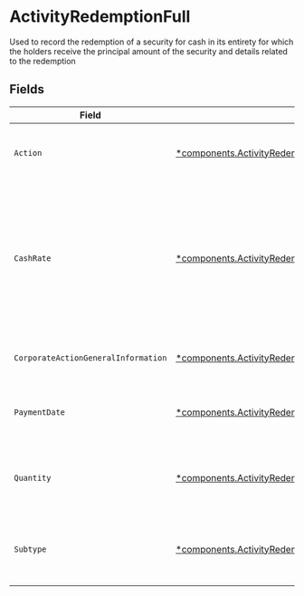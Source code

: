 # ActivityRedemptionFull

Used to record the redemption of a security for cash in its entirety for which the holders receive the principal amount of the security and details related to the redemption


## Fields

| Field                                                                                                                                                     | Type                                                                                                                                                      | Required                                                                                                                                                  | Description                                                                                                                                               | Example                                                                                                                                                   |
| --------------------------------------------------------------------------------------------------------------------------------------------------------- | --------------------------------------------------------------------------------------------------------------------------------------------------------- | --------------------------------------------------------------------------------------------------------------------------------------------------------- | --------------------------------------------------------------------------------------------------------------------------------------------------------- | --------------------------------------------------------------------------------------------------------------------------------------------------------- |
| `Action`                                                                                                                                                  | [*components.ActivityRedemptionFullAction](../../models/components/activityredemptionfullaction.md)                                                       | :heavy_minus_sign:                                                                                                                                        | Denotes whether the shares are incoming or outgoing                                                                                                       | INCOMING                                                                                                                                                  |
| `CashRate`                                                                                                                                                | [*components.ActivityRedemptionFullCashRate](../../models/components/activityredemptionfullcashrate.md)                                                   | :heavy_minus_sign:                                                                                                                                        | The rate (raw value, not a percentage, example: 50% will be .5 in this field) at which cash will be disbursed to the shareholder                          | {<br/>"value": "0.25"<br/>}                                                                                                                               |
| `CorporateActionGeneralInformation`                                                                                                                       | [*components.ActivityRedemptionFullCorporateActionGeneralInformation](../../models/components/activityredemptionfullcorporateactiongeneralinformation.md) | :heavy_minus_sign:                                                                                                                                        | Common fields for corporate actions                                                                                                                       |                                                                                                                                                           |
| `PaymentDate`                                                                                                                                             | [*components.ActivityRedemptionFullPaymentDate](../../models/components/activityredemptionfullpaymentdate.md)                                             | :heavy_minus_sign:                                                                                                                                        | The anticipated payment date at the depository                                                                                                            | {<br/>"day": 14,<br/>"month": 5,<br/>"year": 2024<br/>}                                                                                                   |
| `Quantity`                                                                                                                                                | [*components.ActivityRedemptionFullQuantity](../../models/components/activityredemptionfullquantity.md)                                                   | :heavy_minus_sign:                                                                                                                                        | The position on which the corporate action was paid                                                                                                       | {<br/>"value": "0.25"<br/>}                                                                                                                               |
| `Subtype`                                                                                                                                                 | [*components.ActivityRedemptionFullSubtype](../../models/components/activityredemptionfullsubtype.md)                                                     | :heavy_minus_sign:                                                                                                                                        | The subtype for the corporate action event                                                                                                                | ADDITIONAL_DIVIDEND                                                                                                                                       |